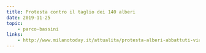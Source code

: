 ```yaml
---
title: Protesta contro il taglio dei 140 alberi
date: 2019-11-25
topic:
    - parco-bassini
links:
    - http://www.milanotoday.it/attualita/protesta-alberi-abbattuti-via-bassini.html
---
```

